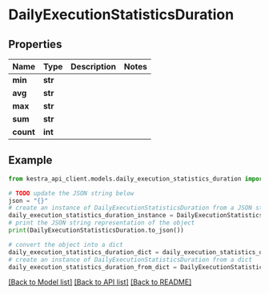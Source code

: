 # DailyExecutionStatisticsDuration


## Properties

Name | Type | Description | Notes
------------ | ------------- | ------------- | -------------
**min** | **str** |  | 
**avg** | **str** |  | 
**max** | **str** |  | 
**sum** | **str** |  | 
**count** | **int** |  | 

## Example

```python
from kestra_api_client.models.daily_execution_statistics_duration import DailyExecutionStatisticsDuration

# TODO update the JSON string below
json = "{}"
# create an instance of DailyExecutionStatisticsDuration from a JSON string
daily_execution_statistics_duration_instance = DailyExecutionStatisticsDuration.from_json(json)
# print the JSON string representation of the object
print(DailyExecutionStatisticsDuration.to_json())

# convert the object into a dict
daily_execution_statistics_duration_dict = daily_execution_statistics_duration_instance.to_dict()
# create an instance of DailyExecutionStatisticsDuration from a dict
daily_execution_statistics_duration_from_dict = DailyExecutionStatisticsDuration.from_dict(daily_execution_statistics_duration_dict)
```
[[Back to Model list]](../README.md#documentation-for-models) [[Back to API list]](../README.md#documentation-for-api-endpoints) [[Back to README]](../README.md)


